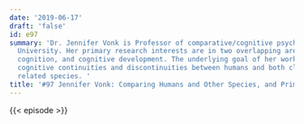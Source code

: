 ```yaml
---
date: '2019-06-17'
draft: 'false'
id: e97
summary: 'Dr. Jennifer Vonk is Professor of comparative/cognitive psychology at Oakland
  University. Her primary research interests are in two overlapping areas: animal
  cognition, and cognitive development. The underlying goal of her work is to examine
  cognitive continuities and discontinuities between humans and both closely and distantly
  related species. '
title: '#97 Jennifer Vonk: Comparing Humans and Other Species, and Primate Cognition'
---
```

{{< episode >}}
